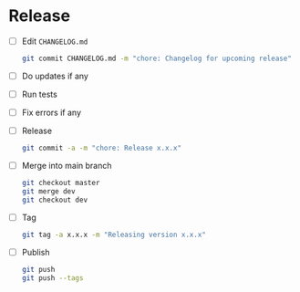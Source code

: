 Release
=======

- [ ] Edit `CHANGELOG.md`

  ```sh
  git commit CHANGELOG.md -m "chore: Changelog for upcoming release"
  ```

- [ ] Do updates if any

- [ ] Run tests

- [ ] Fix errors if any

- [ ] Release

  ```sh
  git commit -a -m "chore: Release x.x.x"
  ```

- [ ] Merge into main branch

  ```sh
  git checkout master
  git merge dev
  git checkout dev
  ```

- [ ] Tag

  ```sh
  git tag -a x.x.x -m "Releasing version x.x.x"
  ```

- [ ] Publish

  ```sh
  git push
  git push --tags
  ```
